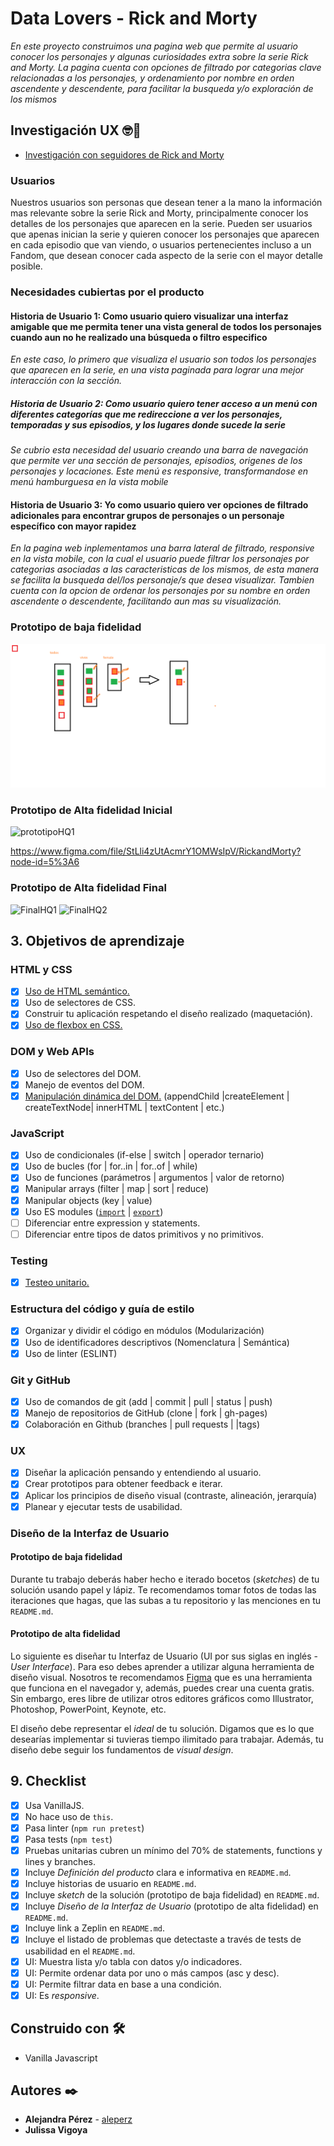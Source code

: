 # Data Lovers - Rick and Morty

_En este proyecto construimos una pagina web que permite al usuario conocer los personajes y algunas curiosidades extra sobre la serie Rick and Morty. La pagina cuenta con opciones de filtrado por categorias clave relacionadas a los personajes, y ordenamiento por nombre en orden ascendente y descendente, para facilitar la busqueda y/o exploración de los mismos_

## Investigación UX 🤓📢

- [Investigación con seguidores de Rick and Morty](src/data/rickandmorty/README.md)

### Usuarios

Nuestros usuarios son personas que desean tener a la mano la información mas relevante sobre la serie Rick and Morty, principalmente conocer los detalles de los personajes que aparecen en la serie.
Pueden ser usuarios que apenas inician la serie y quieren conocer los personajes que aparecen en cada episodio que van viendo, o usuarios pertenecientes incluso a un Fandom, que desean conocer cada aspecto de la serie con el mayor detalle posible.

### Necesidades cubiertas por el producto

#### Historia de Usuario 1: Como usuario quiero visualizar una interfaz amigable que me permita tener una vista general de todos los personajes cuando aun no he realizado una búsqueda o filtro especifico

_En este caso, lo primero que visualiza el usuario son todos los personajes que aparecen en la serie, en una vista paginada para lograr una mejor interacción con la sección._

##### Historia de Usuario 2: Como usuario quiero tener acceso a un menú con diferentes categorías que me redireccione a ver los personajes, temporadas y sus episodios, y los lugares donde sucede la serie

_Se cubrio esta necesidad del usuario creando una barra de navegación que permite ver una sección de personajes, episodios, origenes de los personajes y locaciones. Este menú es responsive, transformandose en menú hamburguesa en la vista mobile_

#### Historia de Usuario 3: Yo como usuario quiero ver opciones de filtrado adicionales para encontrar grupos de personajes o un personaje específico con mayor rapidez

_En la pagina web inplementamos una barra lateral de filtrado, responsive en la vista mobile, con la cual el usuario puede filtrar los personajes por categorias asociadas a las caracteristicas de los mismos, de esta manera se facilita la busqueda del/los personaje/s que desea visualizar. Tambien cuenta con la opcion de ordenar los personajes por su nombre en orden ascendente o descendente, facilitando aun mas su visualización._

### Prototipo de baja fidelidad

![Flujo_Filtrado](https://raw.githubusercontent.com/aleperz/BOG002-data-lovers/main/Assets/filter.png)

### Prototipo de Alta fidelidad Inicial

![prototipoHQ1](https://raw.githubusercontent.com/AngelitaT319/BOG002-card-validation/piloto/src/img/Desktop%20-%201.png "Prototipo Desktop Alta Fidelidad")

https://www.figma.com/file/StLli4zUtAcmrY1OMWsIpV/RickandMorty?node-id=5%3A6

### Prototipo de Alta fidelidad Final

![FinalHQ1](https://raw.githubusercontent.com/AngelitaT319/BOG002-card-validation/piloto/src/img/PAltaFid.png "Web Final Home Alta Fidelidad")
![FinalHQ2](https://raw.githubusercontent.com/AngelitaT319/BOG002-card-validation/piloto/src/img/PAltaFid2.png "Web final Index Alta Fidelidad")

## 3. Objetivos de aprendizaje

### HTML y CSS

- [x] [Uso de HTML semántico.](https://developer.mozilla.org/en-US/docs/Glossary/Semantics#Semantics_in_HTML)
- [x] Uso de selectores de CSS.
- [x] Construir tu aplicación respetando el diseño realizado (maquetación).
- [x] [Uso de flexbox en CSS.](https://css-tricks.com/snippets/css/a-guide-to-flexbox/)

### DOM y Web APIs

- [x] Uso de selectores del DOM.
- [x] Manejo de eventos del DOM.
- [x] [Manipulación dinámica del DOM.](https://developer.mozilla.org/es/docs/Referencia_DOM_de_Gecko/Introducci%C3%B3n)
      (appendChild |createElement | createTextNode| innerHTML | textContent | etc.)

### JavaScript

- [x] Uso de condicionales (if-else | switch | operador ternario)
- [x] Uso de bucles (for | for..in | for..of | while)
- [x] Uso de funciones (parámetros | argumentos | valor de retorno)
- [x] Manipular arrays (filter | map | sort | reduce)
- [x] Manipular objects (key | value)
- [x] Uso ES modules ([`import`](https://developer.mozilla.org/en-US/docs/Web/JavaScript/Reference/Statements/import)
      | [`export`](https://developer.mozilla.org/en-US/docs/Web/JavaScript/Reference/Statements/export))
- [ ] Diferenciar entre expression y statements.
- [ ] Diferenciar entre tipos de datos primitivos y no primitivos.

### Testing

- [x] [Testeo unitario.](https://jestjs.io/docs/es-ES/getting-started)

### Estructura del código y guía de estilo

- [x] Organizar y dividir el código en módulos (Modularización)
- [x] Uso de identificadores descriptivos (Nomenclatura | Semántica)
- [x] Uso de linter (ESLINT)

### Git y GitHub

- [x] Uso de comandos de git (add | commit | pull | status | push)
- [x] Manejo de repositorios de GitHub (clone | fork | gh-pages)
- [x] Colaboración en Github (branches | pull requests | |tags)

### UX

- [x] Diseñar la aplicación pensando y entendiendo al usuario.
- [x] Crear prototipos para obtener feedback e iterar.
- [x] Aplicar los principios de diseño visual (contraste, alineación, jerarquía)
- [x] Planear y ejecutar tests de usabilidad.

### Diseño de la Interfaz de Usuario

#### Prototipo de baja fidelidad

Durante tu trabajo deberás haber hecho e iterado bocetos (_sketches_) de tu
solución usando papel y lápiz. Te recomendamos tomar fotos de todas las
iteraciones que hagas, que las subas a tu repositorio y las menciones en tu
`README.md`.

#### Prototipo de alta fidelidad

Lo siguiente es diseñar tu Interfaz de Usuario (UI por sus siglas en inglés -
_User Interface_). Para eso debes aprender a utilizar alguna herramienta de
diseño visual. Nosotros te recomendamos [Figma](https://www.figma.com/) que es
una herramienta que funciona en el navegador y, además, puedes crear una cuenta
gratis. Sin embargo, eres libre de utilizar otros editores gráficos como
Illustrator, Photoshop, PowerPoint, Keynote, etc.

El diseño debe representar el _ideal_ de tu solución. Digamos que es lo que
desearías implementar si tuvieras tiempo ilimitado para trabajar. Además, tu
diseño debe seguir los fundamentos de _visual design_.

## 9. Checklist

- [x] Usa VanillaJS.
- [x] No hace uso de `this`.
- [x] Pasa linter (`npm run pretest`)
- [x] Pasa tests (`npm test`)
- [x] Pruebas unitarias cubren un mínimo del 70% de statements, functions y
      lines y branches.
- [x] Incluye _Definición del producto_ clara e informativa en `README.md`.
- [x] Incluye historias de usuario en `README.md`.
- [x] Incluye _sketch_ de la solución (prototipo de baja fidelidad) en
      `README.md`.
- [x] Incluye _Diseño de la Interfaz de Usuario_ (prototipo de alta fidelidad)
      en `README.md`.
- [x] Incluye link a Zeplin en `README.md`.
- [x] Incluye el listado de problemas que detectaste a través de tests de
      usabilidad en el `README.md`.
- [x] UI: Muestra lista y/o tabla con datos y/o indicadores.
- [x] UI: Permite ordenar data por uno o más campos (asc y desc).
- [x] UI: Permite filtrar data en base a una condición.
- [x] UI: Es _responsive_.

## Construido con 🛠️

- Vanilla Javascript

## Autores ✒️

- **Alejandra Pérez** - [aleperz](https://github.com/aleperz)
- **Julissa Vigoya**
